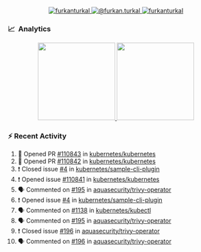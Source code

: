 <p align="center">
  <a href="https://linkedin.com/in/furkanturkal" target="blank">
    <img src="https://img.shields.io/badge/linkedin-%230077B5.svg?&style=for-the-badge&logo=linkedin&logoColor=white" alt="furkanturkal" />
  </a>
  <a href="https://medium.com/@furkan.turkal" target="blank">
    <img src="https://img.shields.io/badge/medium-%2312100E.svg?&style=for-the-badge&logo=medium&logoColor=white" alt="@furkan.turkal" />
  </a>
  <a href="https://twitter.com/furkanturkaI" target="blank">
    <img src="https://img.shields.io/badge/Twitter-1DA1F2?style=for-the-badge&logo=twitter&logoColor=white" alt="furkanturkaI" />
  </a>
</p>

### 📈 &nbsp;Analytics

<p align="center">
  <a href="https://coderstats.net/github/#Dentrax">
    <img height="180em" src="https://github-readme-stats-eight-theta.vercel.app/api?username=Dentrax&show_icons=true&theme=algolia&include_all_commits=true&count_private=true&line_height=26"/>
    <img height="180em" src="https://github-readme-stats-eight-theta.vercel.app/api/top-langs/?username=Dentrax&layout=compact&langs_count=8&theme=algolia&line_height=26"/>
  </a>
</p>

### :zap: Recent Activity

<!--START_SECTION:activity-->
1. 💪 Opened PR [#110843](https://github.com/kubernetes/kubernetes/pull/110843) in [kubernetes/kubernetes](https://github.com/kubernetes/kubernetes)
2. 💪 Opened PR [#110842](https://github.com/kubernetes/kubernetes/pull/110842) in [kubernetes/kubernetes](https://github.com/kubernetes/kubernetes)
3. ❗️ Closed issue [#4](https://github.com/kubernetes/sample-cli-plugin/issues/4) in [kubernetes/sample-cli-plugin](https://github.com/kubernetes/sample-cli-plugin)
4. ❗️ Opened issue [#110841](https://github.com/kubernetes/kubernetes/issues/110841) in [kubernetes/kubernetes](https://github.com/kubernetes/kubernetes)
5. 🗣 Commented on [#195](https://github.com/aquasecurity/trivy-operator/issues/195) in [aquasecurity/trivy-operator](https://github.com/aquasecurity/trivy-operator)
6. ❗️ Opened issue [#4](https://github.com/kubernetes/sample-cli-plugin/issues/4) in [kubernetes/sample-cli-plugin](https://github.com/kubernetes/sample-cli-plugin)
7. 🗣 Commented on [#1138](https://github.com/kubernetes/kubectl/issues/1138) in [kubernetes/kubectl](https://github.com/kubernetes/kubectl)
8. 🗣 Commented on [#195](https://github.com/aquasecurity/trivy-operator/issues/195) in [aquasecurity/trivy-operator](https://github.com/aquasecurity/trivy-operator)
9. ❗️ Closed issue [#196](https://github.com/aquasecurity/trivy-operator/issues/196) in [aquasecurity/trivy-operator](https://github.com/aquasecurity/trivy-operator)
10. 🗣 Commented on [#196](https://github.com/aquasecurity/trivy-operator/issues/196) in [aquasecurity/trivy-operator](https://github.com/aquasecurity/trivy-operator)
<!--END_SECTION:activity-->
